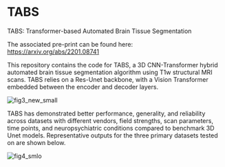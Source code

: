 # TABS
TABS: Transformer-based Automated Brain Tissue Segmentation

The associated pre-print can be found here: https://arxiv.org/abs/2201.08741

This repository contains the code for TABS, a 3D CNN-Transformer hybrid automated brain tissue segmentation algorithm using T1w structural MRI scans. TABS relies on a Res-Unet backbone, with a Vision Transformer embedded between the encoder and decoder layers.

![fig3_new_small](https://user-images.githubusercontent.com/93843444/150707690-a14744d7-a792-4dc3-b547-a1a63d43c697.jpg)

TABS has demonstrated better performance, generality, and reliability across datasets with different vendors, field strengths, scan parameters, time points, and neuropsychiatric conditions compared to benchmark 3D Unet models. Representative outputs for the three primary datasets tested on are shown below.

![fig4_smlo](https://user-images.githubusercontent.com/93843444/150708119-cee6daf9-88d4-4a6d-8e8a-ea709e2f5c6e.jpg)
